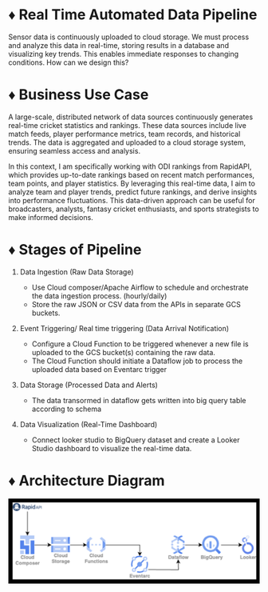 # ♦️ Real Time Automated Data Pipeline 


Sensor data is continuously uploaded to cloud storage. We must process and analyze this data in real-time, storing results in a database and visualizing key trends. This enables immediate responses to changing conditions. How can we design this? 

# ♦️ Business Use Case

A large-scale, distributed network of data sources continuously generates real-time cricket statistics and rankings. These data sources include live match feeds, player performance metrics, team records, and historical trends. The data is aggregated and uploaded to a cloud storage system, ensuring seamless access and analysis.

In this context, I am specifically working with ODI rankings from RapidAPI, which provides up-to-date rankings based on recent match performances, team points, and player statistics. By leveraging this real-time data, I aim to analyze team and player trends, predict future rankings, and derive insights into performance fluctuations. This data-driven approach can be useful for broadcasters, analysts, fantasy cricket enthusiasts, and sports strategists to make informed decisions.

# ♦️ Stages of Pipeline

1. Data Ingestion (Raw Data Storage)

    * Use Cloud composer/Apache Airflow to schedule and orchestrate the data ingestion process. (hourly/daily)
    * Store the raw JSON or CSV data from the APIs in separate GCS buckets.
3. Event Triggering/ Real time triggering (Data Arrival Notification)
   
    * Configure a Cloud Function to be triggered whenever a new file is uploaded to the GCS bucket(s) containing the raw data.
    * The Cloud Function should initiate a Dataflow job to process the uploaded data based on Eventarc trigger
      
4. Data Storage (Processed Data and Alerts)
   
   * The data transormed in dataflow gets written into big query table according to schema
     
5. Data Visualization (Real-Time Dashboard)

   * Connect looker studio to BigQuery dataset and create a Looker Studio dashboard to visualize the real-time data.


# ♦️ Architecture Diagram

![Image](https://github.com/sarathchandrikak/Data-Projects/blob/main/cricket-pipeline/pipeline.png)
